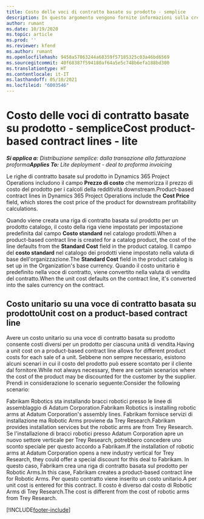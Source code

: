 ```yaml
---
title: Costo delle voci di contratto basate su prodotto - semplice
description: In questo argomento vengono fornite informazioni sulla creazione
author: rumant
ms.date: 10/19/2020
ms.topic: article
ms.prod: ''
ms.reviewer: kfend
ms.author: rumant
ms.openlocfilehash: 9458a57863244a68359f57185325c03a46bd6569
ms.sourcegitcommit: 40f68387f594180af64a5e5c748b6efa188bd300
ms.translationtype: HT
ms.contentlocale: it-IT
ms.lasthandoff: 05/10/2021
ms.locfileid: "6003546"
---
```

# <a name="cost-product-based-contract-lines---lite"></a><span data-ttu-id="bb059-103">Costo delle voci di contratto basate su prodotto - semplice</span><span class="sxs-lookup"><span data-stu-id="bb059-103">Cost product-based contract lines - lite</span></span>

<span data-ttu-id="bb059-104">_**Si applica a:** Distribuzione semplice: dalla transazione alla fatturazione proforma_</span><span class="sxs-lookup"><span data-stu-id="bb059-104">_**Applies To:** Lite deployment - deal to proforma invoicing_</span></span>


<span data-ttu-id="bb059-105">Le righe di contratto basate sul prodotto in Dynamics 365 Project Operations includono il campo **Prezzo di costo** che memorizza il prezzo di costo del prodotto per i calcoli della redditività downstream.</span><span class="sxs-lookup"><span data-stu-id="bb059-105">Product-based contract lines in Dynamics 365 Project Operations include the **Cost Price** field, which stores the cost price of the product for downstream profitability calculations.</span></span>

<span data-ttu-id="bb059-106">Quando viene creata una riga di contratto basata sul prodotto per un prodotto catalogo, il costo della riga viene impostato per impostazione predefinita dal campo **Costo standard** nel catalogo prodotti.</span><span class="sxs-lookup"><span data-stu-id="bb059-106">When a product-based contract line is created for a catalog product, the cost of the line defaults from the **Standard Cost** field in the product catalog.</span></span> <span data-ttu-id="bb059-107">Il campo del **costo standard** nel catalogo dei prodotti viene impostato nella valuta di base dell'organizzazione.</span><span class="sxs-lookup"><span data-stu-id="bb059-107">The **Standard Cost** field in the product catalog is set up in the Organization's base currency.</span></span> <span data-ttu-id="bb059-108">Quando il costo unitario è predefinito nella voce di contratto, viene convertito nella valuta di vendita del contratto.</span><span class="sxs-lookup"><span data-stu-id="bb059-108">When the unit cost defaults on the contract line, it's converted into the sales currency on the contract.</span></span>

## <a name="unit-cost-on-a-product-based-contract-line"></a><span data-ttu-id="bb059-109">Costo unitario su una voce di contratto basata su prodotto</span><span class="sxs-lookup"><span data-stu-id="bb059-109">Unit cost on a product-based contract line</span></span>

<span data-ttu-id="bb059-110">Avere un costo unitario su una voce di contratto basata su prodotto consente costi diversi per un prodotto per ciascuna unità di vendita.</span><span class="sxs-lookup"><span data-stu-id="bb059-110">Having a unit cost on a product-based contract line allows for different product costs for each sale of a unit.</span></span> <span data-ttu-id="bb059-111">Sebbene non sempre necessario, esistono alcuni scenari in cui il costo del prodotto può essere scontato per il cliente dal fornitore.</span><span class="sxs-lookup"><span data-stu-id="bb059-111">While not always necessary, there are certain scenarios where the cost of the product may be discounted for the customer by the supplier.</span></span> <span data-ttu-id="bb059-112">Prendi in considerazione lo scenario seguente:</span><span class="sxs-lookup"><span data-stu-id="bb059-112">Consider the following scenario:</span></span>

<span data-ttu-id="bb059-113">Fabrikam Robotics sta installando bracci robotici presso le linee di assemblaggio di Adatum Corporation.</span><span class="sxs-lookup"><span data-stu-id="bb059-113">Fabrikam Robotics is installing robotic arms at Adatum Corporation's assembly lines.</span></span> <span data-ttu-id="bb059-114">Fabrikam fornisce servizi di installazione ma Robotic Arms proviene da Trey Research.</span><span class="sxs-lookup"><span data-stu-id="bb059-114">Fabrikam provides installation services but the robotic arms are from Trey Research.</span></span> <span data-ttu-id="bb059-115">Se l'installazione di bracci robotici presso Adatum Corporation apre un nuovo settore verticale per Trey Research, potrebbero concedere uno sconto speciale per questo accordo a Fabrikam.</span><span class="sxs-lookup"><span data-stu-id="bb059-115">If the installation of robotic arms at Adatum Corporation opens a new industry vertical for Trey Research, they could offer a special discount for this deal to Fabrikam.</span></span> <span data-ttu-id="bb059-116">In questo caso, Fabrikam crea una riga di contratto basata sul prodotto per Robotic Arms.</span><span class="sxs-lookup"><span data-stu-id="bb059-116">In this case, Fabrikam creates a product-based contract line for Robotic Arms.</span></span> <span data-ttu-id="bb059-117">Per questo contratto viene inserito un costo unitario.</span><span class="sxs-lookup"><span data-stu-id="bb059-117">A per unit cost is entered for this contract.</span></span> <span data-ttu-id="bb059-118">Il costo è diverso dal costo di Robotic Arms di Trey Research.</span><span class="sxs-lookup"><span data-stu-id="bb059-118">The cost is different from the cost of robotic arms from Trey Research.</span></span>


[!INCLUDE[footer-include](../../includes/footer-banner.md)]